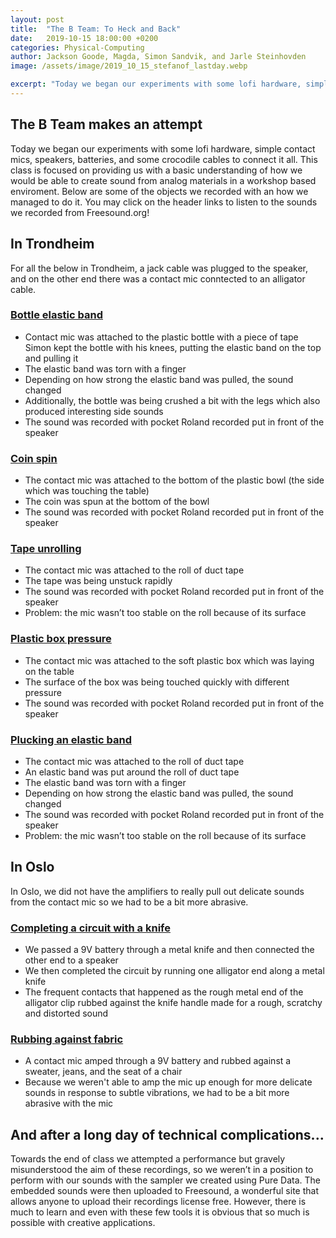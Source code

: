 ```yaml
---
layout: post
title:  "The B Team: To Heck and Back"
date:   2019-10-15 18:00:00 +0200
categories: Physical-Computing
author: Jackson Goode, Magda, Simon Sandvik, and Jarle Steinhovden
image: /assets/image/2019_10_15_stefanof_lastday.webp

excerpt: "Today we began our experiments with some lofi hardware, simple contact mics, speakers, batteries, and some crocodile cables to connect it all. We left in pieces."
---
```

## The B Team makes an attempt

Today we began our experiments with some lofi hardware, simple contact mics, speakers, batteries, and some crocodile cables to connect it all. This class is focused on providing us with a basic understanding of how we would be able to create sound from analog materials in a workshop based enviroment. Below are some of the objects we recorded with an how we managed to do it. You may click on the header links to listen to the sounds we recorded from Freesound.org!

## In Trondheim
For all the below in Trondheim, a jack cable was plugged to the speaker, and on the other end there was a contact mic conntected to an alligator cable.

### [Bottle elastic band](https://freesound.org/people/jacksongoode/sounds/488517/)
- Contact mic was attached to the plastic bottle with a piece of tape
Simon kept the bottle with his knees, putting the elastic band on the top and pulling it
- The elastic band was torn with a finger
- Depending on how strong the elastic band was pulled, the sound changed
- Additionally, the bottle was being crushed a bit with the legs which also produced interesting side sounds
- The sound was recorded with pocket Roland recorded put in front of the speaker

### [Coin spin](https://freesound.org/people/jacksongoode/sounds/488516/)
- The contact mic was attached to the bottom of the plastic bowl (the side which was touching the table)
- The coin was spun at the bottom of the bowl
- The sound was recorded with pocket Roland recorded put in front of the speaker

### [Tape unrolling](https://freesound.org/people/jacksongoode/sounds/488515/)
- The contact mic was attached to the roll of duct tape
- The tape was being unstuck rapidly
- The sound was recorded with pocket Roland recorded put in front of the speaker
- Problem: the mic wasn’t too stable on the roll because of its surface

### [Plastic box pressure](https://freesound.org/people/jacksongoode/sounds/488514/)
- The contact mic was attached to the soft plastic box which was laying on the table
- The surface of the box was being touched quickly with different pressure
- The sound was recorded with pocket Roland recorded put in front of the speaker

### [Plucking an elastic band](https://freesound.org/people/jacksongoode/sounds/488520/)
- The contact mic was attached to the roll of duct tape
- An elastic band was put around the roll of duct tape
- The elastic band was torn with a finger
- Depending on how strong the elastic band was pulled, the sound changed
- The sound was recorded with pocket Roland recorded put in front of the speaker
- Problem: the mic wasn’t too stable on the roll because of its surface

## In Oslo
In Oslo, we did not have the amplifiers to really pull out delicate sounds from the contact mic so we had to be a bit more abrasive.
### [Completing a circuit with a knife](https://freesound.org/people/jacksongoode/sounds/488518/)
- We passed a 9V battery through a metal knife and then connected the other end to a speaker
- We then completed the circuit by running one alligator end along a metal knife
- The frequent contacts that happened as the rough metal end of the alligator clip rubbed against the knife handle made for a rough, scratchy and distorted sound


### [Rubbing against fabric](https://freesound.org/people/jacksongoode/sounds/488519/)
- A contact mic amped through a 9V battery and rubbed against a sweater, jeans, and the seat of a chair
- Because we weren't able to amp the mic up enough for more delicate sounds in  response to subtle vibrations, we had to be a bit more abrasive with the mic

## And after a long day of technical complications...
Towards the end of class we attempted a performance but gravely misunderstood the aim of these recordings, so we weren’t in a position to perform with our sounds with the sampler we created using Pure Data. The embedded sounds were then uploaded to Freesound, a wonderful site that allows anyone to upload their recordings license free. However, there is much to learn and even with these few tools it is obvious that so much is possible with creative applications.
